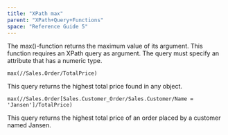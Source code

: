 ```yaml
---
title: "XPath max"
parent: "XPath+Query+Functions"
space: "Reference Guide 5"
---
```



The max()-function returns the maximum value of its argument.
This function requires an XPath query as argument. The query must specify an attribute that has a numeric type.

```
max(//Sales.Order/TotalPrice)

```

This query returns the highest total price found in any object.

```
max(//Sales.Order[Sales.Customer_Order/Sales.Customer/Name = 'Jansen']/TotalPrice)

```

This query returns the highest total price of an order placed by a customer named Jansen.
